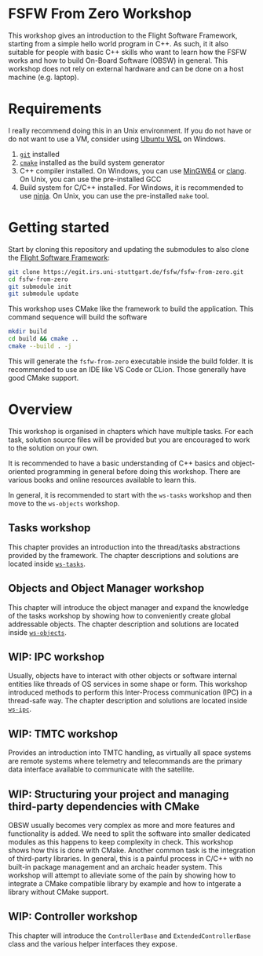 FSFW From Zero Workshop
=======

This workshop gives an introduction to the Flight Software Framework,
starting from a simple hello world program in C++. As such, it it also suitable
for people with basic C++ skills who want to learn how the FSFW works and how to build
On-Board Software (OBSW) in general. This workshop does not rely on external hardware
and can be done on a host machine (e.g. laptop).

# Requirements

I really recommend doing this in an Unix environment. If you do not have
or do not want to use a VM, consider using [Ubuntu WSL](https://ubuntu.com/wsl) on Windows.

1. [`git`](https://git-scm.com/) installed
2. [`cmake`](https://cmake.org/) installed as the build system generator
3. C++ compiler installed. On Windows, you can use [MinGW64](https://www.msys2.org/) or
   [clang](https://releases.llvm.org/download.html). On Unix, you can use the pre-installed GCC
4. Build system for C/C++ installed. For Windows, it is recommended to use [ninja](https://ninja-build.org/).
   On Unix, you can use the pre-installed `make` tool.

# Getting started

Start by cloning this repository and updating the submodules to also clone
the [Flight Software Framework](https://egit.irs.uni-stuttgart.de/fsfw):

```sh
git clone https://egit.irs.uni-stuttgart.de/fsfw/fsfw-from-zero.git
cd fsfw-from-zero
git submodule init
git submodule update
```

This workshop uses CMake like the framework to build the application.
This command sequence will build the software

```sh
mkdir build
cd build && cmake ..
cmake --build . -j
```

This will generate the `fsfw-from-zero` executable inside the build folder.
It is recommended to use an IDE like VS Code or CLion. Those generally have good
CMake support.

# Overview

This workshop is organised in chapters which have multiple tasks. For each task, solution source
files will be provided but you are encouraged to work to the solution on your own.

It is recommended to have a basic understanding of C++ basics and object-oriented programming
in general before doing this workshop. There are various books and online resources available to
learn this.

In general, it is recommended to start with the `ws-tasks` workshop and then move to the
`ws-objects` workshop.

## Tasks workshop

This chapter provides an introduction into the thread/tasks abstractions provided by the framework.
The chapter descriptions and solutions are located inside
[`ws-tasks`](https://egit.irs.uni-stuttgart.de/fsfw/fsfw-from-zero/src/branch/main/ws-tasks).

## Objects and Object Manager workshop

This chapter will introduce the object manager and expand the knowledge of the tasks workshop
by showing how to conveniently create global addressable objects. The chapter description and
solutions are located inside [`ws-objects`](https://egit.irs.uni-stuttgart.de/fsfw/fsfw-from-zero/src/branch/main/ws-objects).

## WIP: IPC workshop

Usually, objects have to interact with other objects or software internal entities like
threads of OS services in some shape or form. This workshop introduced methods to perform
this Inter-Process communication (IPC) in a thread-safe way. The chapter description
and solutions are located inside [`ws-ipc`](https://egit.irs.uni-stuttgart.de/fsfw/fsfw-from-zero/src/branch/main/ws-ipc).

## WIP: TMTC workshop

Provides an introduction into TMTC handling, as virtually all space systems are remote systems
where telemetry and telecommands are the primary data interface available to communicate with the
satellite.

## WIP: Structuring your project and managing third-party dependencies with CMake

OBSW usually becomes very complex as more and more features and functionality is added.
We need to split the software into smaller dedicated modules as this happens to keep complexity
in check. This workshop shows how this is done with CMake. Another common
task is the integration of third-party libraries. In general, this is a painful process
in C/C++ with no built-in package management and an archaic header system. This workshop
will attempt to alleviate some of the pain by showing how to integrate a CMake compatible library
by example and how to intgerate a library without CMake support.


## WIP: Controller workshop

This chapter will introduce the `ControllerBase` and `ExtendedControllerBase` class
and the various helper interfaces they expose.
